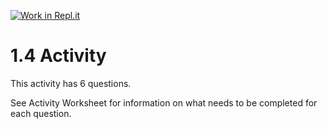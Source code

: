 [![Work in Repl.it](https://classroom.github.com/assets/work-in-replit-14baed9a392b3a25080506f3b7b6d57f295ec2978f6f33ec97e36a161684cbe9.svg)](https://classroom.github.com/online_ide?assignment_repo_id=3269905&assignment_repo_type=AssignmentRepo)
# 1.4 Activity

This activity has 6 questions.  

See Activity Worksheet for information on what needs to be completed for each question.